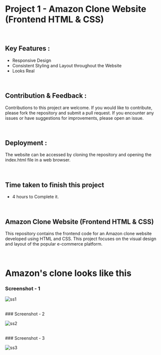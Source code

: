 # Project 1 -  Amazon Clone Website (Frontend HTML & CSS)

<br>

## Key Features :
- Responsive Design
- Consistent Styling and Layout throughout the Website
- Looks Real

<br>

## Contribution & Feedback :

Contributions to this project are welcome. If you would like to contribute, please fork the repository and submit a pull request. If you encounter any issues or have suggestions for improvements, please open an issue.

<br>

## Deployment :
The website can be accessed by cloning the repository and opening the index.html file in a web browser.


<br>

## Time taken to finish this project
- 4 hours to Complete it.

<br>

## Amazon Clone Website (Frontend HTML & CSS)
This repository contains the frontend code for an Amazon clone website developed using HTML and CSS. This project focuses on the visual design and layout of the popular e-commerce platform.

<br>

# Amazon's clone looks like this

### Screenshot - 1
![ss1](https://github.com/mudabbir525/Amazon-web-clone/assets/116947092/198880d0-6923-45c8-93bd-5754117f67e1)

<br>
### Screenshot - 2

![ss2](https://github.com/mudabbir525/Amazon-web-clone/assets/116947092/a97521b3-04f0-4090-a19f-bc287507b829)

<br>
### Screenshot - 3

![ss3](https://github.com/mudabbir525/Amazon-web-clone/assets/116947092/c1709c87-234b-499b-95fa-d3a10bc63431)
